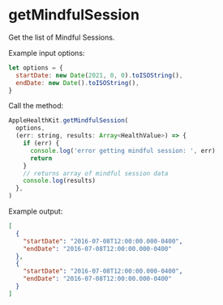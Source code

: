 # getMindfulSession

Get the list of Mindful Sessions.

Example input options:

```javascript
let options = {
  startDate: new Date(2021, 0, 0).toISOString(),
  endDate: new Date().toISOString(),
}
```

Call the method:

```javascript
AppleHealthKit.getMindfulSession(
  options,
  (err: string, results: Array<HealthValue>) => {
    if (err) {
      console.log('error getting mindful session: ', err)
      return
    }
    // returns array of mindful session data
    console.log(results)
  },
)
```

Example output:

```json
[
  {
    "startDate": "2016-07-08T12:00:00.000-0400",
    "endDate": "2016-07-08T12:00:00.000-0400"
  },
  {
    "startDate": "2016-07-08T12:00:00.000-0400",
    "endDate": "2016-07-08T12:00:00.000-0400"
  }
]
```

